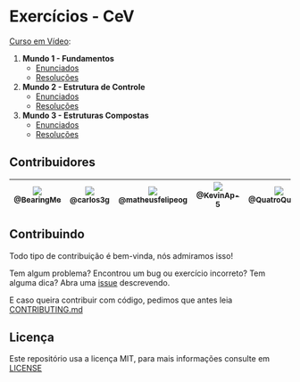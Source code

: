 # Exercícios - CeV

[Curso em Vídeo](https://www.cursoemvideo.com/):

1. **Mundo 1 - Fundamentos**  
   - [Enunciados](exs/mundo_1/enunciados.md#enunciados---mundo-1)  
   - [Resoluções](exs/mundo_1/readme.md#linguagens)
2. **Mundo 2 - Estrutura de Controle**  
   - [Enunciados](exs/mundo_2/enunciados.md#enunciados---mundo-2)  
   - [Resoluções](exs/mundo_2/readme.md#linguagens)
3. **Mundo 3 - Estruturas Compostas**  
   - [Enunciados](exs/mundo_3/enunciados.md#enunciados---mundo-3)  
   - [Resoluções](exs/mundo_3/readme.md#linguagens)


## Contribuidores

| [<img src="https://avatars2.githubusercontent.com/u/49632633?s=115" /><br /><sub>@BearingMe</sub>](https://github.com/BearingMe) | [<img src="https://avatars2.githubusercontent.com/u/52337966?s=115" /><br /><sub>@carlos3g</sub>](https://github.com/carlos3g) | [<img src="https://avatars3.githubusercontent.com/u/50463866?s=115" /><br /><sub>@matheusfelipeog</sub>](https://github.com/matheusfelipeog) |  [<img src="https://avatars1.githubusercontent.com/u/52904595?s=115" /><br /><sub>@KevinAp-5</sub>](https://github.com/KevinAp-5) |  [<img src="https://avatars1.githubusercontent.com/u/57228436?s=115" /><br /><sub>@QuatroQuatros</sub>](https://github.com/QuatroQuatros) |  [<img src="https://avatars1.githubusercontent.com/u/33698647?s=115" /><br /><sub>@Typhz</sub>](https://github.com/Typhz) | 
|:-:|:-:|:-:|:-:|:-:|:-:|


## Contribuindo

Todo tipo de contribuição é bem-vinda, nós admiramos isso!

Tem algum problema? Encontrou um bug ou exercício incorreto? Tem alguma dica? Abra uma [issue](https://github.com/Coding-in-community/exercicios-CeV/issues) descrevendo.

E caso queira contribuir com código, pedimos que antes leia [CONTRIBUTING.md](https://github.com/Coding-in-community/exercicios-CeV/blob/main/CONTRIBUTING.md#guia-para-contribuidores)


## Licença

Este repositório usa a licença MIT, para mais informações consulte em [LICENSE](https://github.com/Coding-in-community/exercicios-CeV/blob/main/LICENSE)
